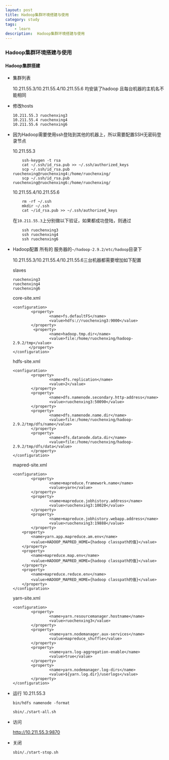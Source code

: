 ```yaml
---
layout: post
title: Hadoop集群环境搭建与使用
category: study
tags:
    - learn
description:  Hadoop集群环境搭建与使用
---
```



### Hadoop集群环境搭建与使用

#### Hadoop集群搭建
	
* 集群列表

	10.211.55.3/10.211.55.4/10.211.55.6 均安装了hadoop
  	且每台机器的主机名不能相同
	
* 修改hosts

	```
	10.211.55.3 ruochenxing3
	10.211.55.4 ruochenxing4
	10.211.55.6 ruochenxing6
	```
	
* 因为Hadoop需要使用ssh登陆到其他的机器上，所以需要配置SSH无密码登录节点

	10.211.55.3
	
	```
		ssh-keygen -t rsa
		cat ~/.ssh/id_rsa.pub >> ~/.ssh/authorized_keys
		scp ~/.ssh/id_rsa.pub ruochenxing@ruochenxing4:/home/ruochenxing/
		scp ~/.ssh/id_rsa.pub ruochenxing@ruochenxing6:/home/ruochenxing/
	```
	
	10.211.55.4/10.211.55.6
	
	```
		rm -rf ~/.ssh
		mkdir ~/.ssh
		cat ~/id_rsa.pub >> ~/.ssh/authorized_keys
	```
	
	在`10.211.55.3`上分别做以下验证，如果都成功登陆，则通过
	
	```
		ssh ruochenxing3
		ssh ruochenxing4
		ssh ruochenxing6
	```
		
* Hadoop配置 所有的 服务器的`~/hadoop-2.9.2/etc/hadoop`目录下
	
	10.211.55.3/10.211.55.4/10.211.55.6三台机器都需要增加如下配置
	
	
	
	slaves
	
	```
	ruochenxing3
	ruochenxing4
	ruochenxing6
	```
	
	core-site.xml
	
	```
	<configuration>
	        <property>
	                <name>fs.defaultFS</name>
	                <value>hdfs://ruochenxing3:9000</value>
	        </property>
			 <property>
	                <name>hadoop.tmp.dir</name>
	                <value>file:/home/ruochenxing/hadoop-2.9.2/tmp</value>
	       </property>
	</configuration>
	```
	
	hdfs-site.xml
	
	```
	<configuration>
	        <property>
	                <name>dfs.replication</name>
	                <value>2</value>
	        </property>
	        <property>
	                <name>dfs.namenode.secondary.http-address</name>
	                <value>ruochenxing3:50090</value>
	        </property>
	        <property>
	                <name>dfs.namenode.name.dir</name>
	                <value>file:/home/ruochenxing/hadoop-2.9.2/tmp/dfs/name</value>
	        </property>
	        <property>
	                <name>dfs.datanode.data.dir</name>
	                <value>file:/home/ruochenxing/hadoop-2.9.2/tmp/dfs/data</value>
	        </property>
	</configuration>
	```
	
	mapred-site.xml
	
	```
	<configuration>
	        <property>
	                <name>mapreduce.framework.name</name>
	                <value>yarn</value>
	        </property>
	        <property>
	                <name>mapreduce.jobhistory.address</name>
	                <value>ruochenxing3:10020</value>
	        </property>
	        <property>
	                <name>mapreduce.jobhistory.webapp.address</name>
	                <value>ruochenxing3:19888</value>
	        </property>
 		<property>
			<name>yarn.app.mapreduce.am.env</name> 
			<value>HADOOP_MAPRED_HOME={hadoop classpath的值}</value>
		</property>
		<property>
			<name>mapreduce.map.env</name>
			<value>HADOOP_MAPRED_HOME={hadoop classpath的值}</value>
		</property>
		<property>
			<name>mapreduce.reduce.env</name>
			<value>HADOOP_MAPRED_HOME={hadoop classpath的值}</value>
		</property>
	</configuration>
	```
	
	yarn-site.xml
	
	```
	<configuration>
	        <property>
	                <name>yarn.resourcemanager.hostname</name>
	                <value>ruochenxing3</value>
	        </property>
	        <property>
	                <name>yarn.nodemanager.aux-services</name>
	                <value>mapreduce_shuffle</value>
	        </property>
	        <property>
	                <name>yarn.log-aggregation-enable</name>
	                <value>true</value>
	        </property>
	        <property>
	                <name>yarn.nodemanager.log-dirs</name>
	                <value>${yarn.log.dir}/userlogs</value>
	        </property>
	</configuration>
	```
	
* 运行 10.211.55.3

	`bin/hdfs namenode -format`
	
	`sbin/./start-all.sh`
	
* 访问

	http://10.211.55.3:9870
	
* 关闭

	`sbin/./start-stop.sh`
